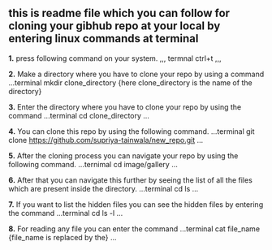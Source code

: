 ## this is readme file which you can follow for cloning your gibhub repo at your local by entering linux commands at terminal
**1.** press following command on your system.
,,,
   termnal
ctrl+t
,,,

**2.** Make a directory where you have to clone your repo by using a command
...terminal
mkdir clone_directory     {here clone_directory is the name of the directory}

**3.** Enter the directory where you have to clone your repo by using the command
...terminal
cd clone_directory
...

**4.** You can clone this repo by using the following command.
...terminal
git clone https://github.com/supriya-tainwala/new_repo.git
...

**5.** After the cloning process you can navigate your repo by using the following command.
...ternimal
cd image/gallery 
...

**6.** After that you can navigate this further by seeing the list of all the files which are present inside the directory.
...terminal
cd ls
...

**7.** If you want to list the hidden files you can see the hidden files by entering the command
...terminal
cd ls -l
...

**8.** For reading any file you can enter the command 
...terminal
cat file_name                 {file_name is replaced by the}
...




